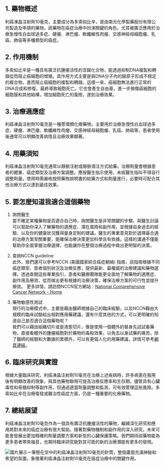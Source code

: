 ## 1. 藥物概述

利癌凍晶注射劑10毫克，主要成分為多索如比辛，是由南光化學製藥股份有限公司製造及申請的藥物。該藥物在癌症治療中扮演關鍵的角色，尤其被廣泛應用於治療急慢性白血球過多症、硬瘤、淋巴瘤、軟纖維性肉瘤、交感神經母細胞瘤、乳癌、肺癌等多種類型的癌症。

## 2. 作用機制

多索如比辛是一種具有廣泛抗腫瘤活性的含銻化合物，能透過抑制DNA複製和轉錄從而阻止癌細胞的增殖。其作用方式主要是與DNA分子內的銻原子形成不穩定的複合物，進而阻止癌細胞的複製和轉錄。這樣一來，癌細胞無法進行正常的DNA合成和修復，最終導致細胞死亡。它也會產生自由基，進一步損傷癌細胞的細胞膜和其他結構，增加細胞死亡的風險，達到治療效果。

## 3. 治療適應症 

利癌凍晶注射劑10毫克是一種蒽環類化療藥物，主要用於治療急慢性白血球過多症、硬瘤、淋巴瘤、軟纖維性肉瘤、交感神經母細胞瘤、乳癌、肺癌等，患者使用後通常可以明顯改善病情且治療效果顯著。

## 4. 用藥須知 

利癌凍晶注射劑10毫克通常以靜脈注射或靜脈滴注方式給藥。治療劑量會根據患者的體重、癌症類型及治療方案調整。應按醫生指示使用，未經醫生指叫不得自行調整劑量。使用時需嚴格按照藥物說明書的給藥方式和劑量進行，必要時可配合其他治療方式以達到最佳效果。

## 5. 要怎麼知道我適合這個藥物 

1. 詢問醫生  
當不確定某種藥物是否適合自己時，詢問醫生是非常關鍵的步驟。與醫生討論可以幫助你深入了解藥物的適應症、潛在風險和副作用，並根據自身過去的經驗、以及你的健康狀況獲得量身定制的建議。醫生的專業意見對於選擇最合適的治療方案至關重要，能確保治療決策更加科學且有依據。這樣的溝通不僅能幫助你全面掌握治療選擇，也能讓你在整個治療過程中做出更明智的決策。 

2. 查詢NCCN guideline  
此外，我們還可以參考NCCN (美國國家綜合癌症網絡) 指南，該指南根據不同癌症類型、患者個別狀況及治療反應，提供最新、最權威的治療建議和藥物選擇。透過查閱這些專業指引，患者和醫療團隊能更全面地了解藥物的適應症、副作用及療效，從而做出更有根據的治療決策，確保治療方案的可行性並提升療效。 
更多詳情，請訪問NCCN官方網站：[National Comprehensive Cancer Network - Home](https://www.nccn.org/)

3. 藥物敏感性測試  
現行的治療模式中，主要是藉由醫師根據自己的臨床經驗，以及NCCN藉由大規模的臨床試驗給出相對應用藥建議，還有什麼其他的方式，可以更明確的知道自己是否適合這個藥物呢？   
我們可以藉由組織切片或是液態切片，像是使用一個體外的替身先試試看藥物，直接看體外的腫瘤細胞對於藥物的毒殺效果，以免去以身試藥的痛苦。除了醫師的經驗和大數據的累積外，可以有更個人化的用藥建議，詳情可參考[網頁連結](https://info.cancerfree.io/)。

## 6. 臨床研究與實證 

根據大量臨床研究，利癌凍晶注射劑10毫克在治療上述疾病時，許多病患在服用後有明顯改善的現象，與其他藥物聯用可提高治療反應率和生存期。儘管具有心臟毒性和骨髓抑制等副作用，但通過適當劑量調整和監測，可有效管理這些風險。多索如比辛在治療復發或難治性癌症方面，仍是一種重要的化療藥物。

## 7. 總結展望 

利癌凍晶注射劑10毫克作為一個具有廣泛抗腫瘤活性的藥物，繼續深化研究和應用將對未來的癌症治療有很大幫助。隨著對藥物機制和副作用的深入研究，未來可能會發展出更加精確的劑量調整方案和新型的心臟保護策略。我們期待該藥物能為更多患者帶來福音，也期待臨床研究能對其可能的新的治療潛能有更多的發現。

![圖片展示一筆懸在空中的利癌凍晶注射劑10毫克的針筒，整個畫面充滿神秘和希望的氛圍，象徵著利癌凍晶注射劑10毫克在癌症治療中的關鍵作用。](https://i.imgur.com/BsFxh2d.jpeg)
